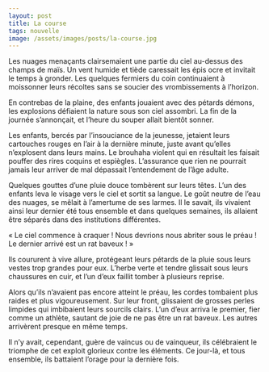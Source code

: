 ```yaml
---
layout: post
title: La course
tags: nouvelle
image: /assets/images/posts/la-course.jpg
---
```




Les nuages menaçants clairsemaient une partie du ciel au-dessus des champs de maïs. Un vent humide et tiède caressait les épis ocre et invitait le temps à gronder. Les quelques fermiers du coin continuaient à moissonner leurs récoltes sans se soucier des vrombissements à l’horizon. 

<!--more-->

En contrebas de la plaine, des enfants jouaient avec des pétards démons, les explosions défiaient la nature sous son ciel assombri. La fin de la journée s’annonçait, et l’heure du souper allait bientôt sonner.

Les enfants, bercés par l’insouciance de la jeunesse, jetaient leurs cartouches rouges en l’air à la dernière minute, juste avant qu’elles n’explosent dans leurs mains. Le brouhaha violent qui en résultait les faisait pouffer des rires coquins et espiègles. L’assurance que rien ne pourrait jamais leur arriver de mal dépassait l’entendement de l’âge adulte.

Quelques gouttes d’une pluie douce tombèrent sur leurs têtes. L’un des enfants leva le visage vers le ciel et sortit sa langue. Le goût neutre de l’eau des nuages, se mêlait à l’amertume de ses larmes. Il le savait, ils vivaient ainsi leur dernier été tous ensemble et dans quelques semaines, ils allaient être séparés dans des institutions différentes.

« Le ciel commence à craquer ! Nous devrions nous abriter sous le préau ! Le dernier arrivé est un rat baveux ! »

Ils coururent à vive allure, protégeant leurs pétards de la pluie sous leurs vestes trop grandes pour eux. L’herbe verte et tendre glissait sous leurs chaussures en cuir, et l’un d’eux faillit tomber à plusieurs reprise.

Alors qu’ils n’avaient pas encore atteint le préau, les cordes tombaient plus raides et plus vigoureusement. Sur leur front, glissaient de grosses perles limpides qui imbibaient leurs sourcils clairs. L’un d’eux arriva le premier, fier comme un athlète, sautant de joie de ne pas être un rat baveux. Les autres arrivèrent presque en même temps. 

Il n’y avait, cependant, guère de vaincus ou de vainqueur, ils célébraient le triomphe de cet exploit glorieux contre les éléments. Ce jour-là, et tous ensemble, ils battaient l’orage pour la dernière fois.
